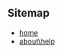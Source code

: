 ## Sitemap

* [home]()
* [about\help](https://bertserveert.github.io/bertserveert.github.io-/about/help.html)
